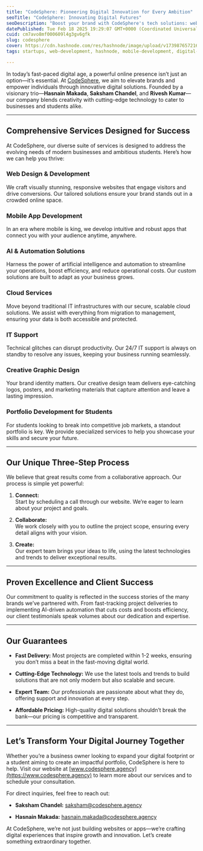 ```yaml
---
title: "CodeSphere: Pioneering Digital Innovation for Every Ambition"
seoTitle: "CodeSphere: Innovating Digital Futures"
seoDescription: "Boost your brand with CodeSphere's tech solutions: web design, mobile apps, AI, and cloud services. Transform digitally today!"
datePublished: Tue Feb 18 2025 19:29:07 GMT+0000 (Coordinated Universal Time)
cuid: cm7avo8mf000609l4g3gv6gfk
slug: codesphere
cover: https://cdn.hashnode.com/res/hashnode/image/upload/v1739876572165/9fa4d1c7-ad3f-4758-b1ff-3bc9b7195b5e.png
tags: startups, web-development, hashnode, mobile-development, digital-transformation, ai-automation, tech-innovation

---
```


In today’s fast-paced digital age, a powerful online presence isn’t just an option—it’s essential. At [CodeSphere](https://www.codesphere.agency), we aim to elevate brands and empower individuals through innovative digital solutions. Founded by a visionary trio—**Hasnain Makada**, **Saksham Chandel**, and **Rivesh Kumar**—our company blends creativity with cutting-edge technology to cater to businesses and students alike.

---

## Comprehensive Services Designed for Success

At CodeSphere, our diverse suite of services is designed to address the evolving needs of modern businesses and ambitious students. Here’s how we can help you thrive:

### Web Design & Development

We craft visually stunning, responsive websites that engage visitors and drive conversions. Our tailored solutions ensure your brand stands out in a crowded online space.

### Mobile App Development

In an era where mobile is king, we develop intuitive and robust apps that connect you with your audience anytime, anywhere.

### AI & Automation Solutions

Harness the power of artificial intelligence and automation to streamline your operations, boost efficiency, and reduce operational costs. Our custom solutions are built to adapt as your business grows.

### Cloud Services

Move beyond traditional IT infrastructures with our secure, scalable cloud solutions. We assist with everything from migration to management, ensuring your data is both accessible and protected.

### IT Support

Technical glitches can disrupt productivity. Our 24/7 IT support is always on standby to resolve any issues, keeping your business running seamlessly.

### Creative Graphic Design

Your brand identity matters. Our creative design team delivers eye-catching logos, posters, and marketing materials that capture attention and leave a lasting impression.

### Portfolio Development for Students

For students looking to break into competitive job markets, a standout portfolio is key. We provide specialized services to help you showcase your skills and secure your future.

---

## Our Unique Three-Step Process

We believe that great results come from a collaborative approach. Our process is simple yet powerful:

1. **Connect:**  
    Start by scheduling a call through our website. We’re eager to learn about your project and goals.
    
2. **Collaborate:**  
    We work closely with you to outline the project scope, ensuring every detail aligns with your vision.
    
3. **Create:**  
    Our expert team brings your ideas to life, using the latest technologies and trends to deliver exceptional results.
    

---

## Proven Excellence and Client Success

Our commitment to quality is reflected in the success stories of the many brands we’ve partnered with. From fast-tracking project deliveries to implementing AI-driven automation that cuts costs and boosts efficiency, our client testimonials speak volumes about our dedication and expertise.

---

## Our Guarantees

* **Fast Delivery:** Most projects are completed within 1-2 weeks, ensuring you don’t miss a beat in the fast-moving digital world.
    
* **Cutting-Edge Technology:** We use the latest tools and trends to build solutions that are not only modern but also scalable and secure.
    
* **Expert Team:** Our professionals are passionate about what they do, offering support and innovation at every step.
    
* **Affordable Pricing:** High-quality digital solutions shouldn’t break the bank—our pricing is competitive and transparent.
    

---

## Let’s Transform Your Digital Journey Together

Whether you’re a business owner looking to expand your digital footprint or a student aiming to create an impactful portfolio, CodeSphere is here to help. Visit our website at [www.codesphere.agency](https://www.codesphere.agency) to learn more about our services and to schedule your consultation.

For direct inquiries, feel free to reach out:

* **Saksham Chandel:** saksham@codesphere.agency
    
* **Hasnain Makada:** hasnain.makada@codesphere.agency
    

At CodeSphere, we’re not just building websites or apps—we’re crafting digital experiences that inspire growth and innovation. Let’s create something extraordinary together.